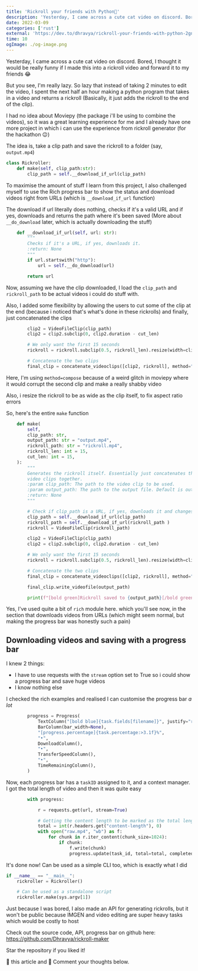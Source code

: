 ```yaml
---
title: 'Rickroll your friends with Python🐍'
description: 'Yesterday, I came across a cute cat video on discord. Bored, I thought it would be really funny if I made this into a rickroll video and forward it to my friends 😂'
date: 2022-03-09
categories: ['rust']
external: 'https://dev.to/dhravya/rickroll-your-friends-with-python-2gnk'
time: 10
ogImage: ./og-image.png
---
```


Yesterday, I came across a cute cat video on discord. Bored, I thought it would be really funny if I made this into a rickroll video and forward it to my friends 😂

But you see, I'm really lazy. So lazy that instead of taking 2 minutes to edit the video, I spent the next half an hour making a python program that takes in a video and returns a rickroll (Basically, it just adds the rickroll to the end of the clip).

I had no idea about Moviepy (the package i'll be using to combine the videos), so it was a great learning experience for me and I already have one more project in which i can use the experience from rickroll generator (for the hackathon 😉)

The idea is, take a clip path and save the rickroll to a folder (say, `output.mp4`)

```py
class Rickroller:
    def make(self, clip_path:str):
        clip_path = self.__download_if_url(clip_path)
```

To maximise the amount of stuff I learn from this project, I also challenged myself to use the Rich progress bar to show the status and download videos right from URLs (which is `__download_if_url` function)

The download if url literally does nothing, checks if it's a valid URL and if yes, downloads and returns the path where it's been saved (More about `__do_download` later, which is actually downloading the stuff)

```py
    def __download_if_url(self, url: str):
        """
        Checks if it's a URL, if yes, downloads it.
        :return: None
        """
        if url.startswith("http"):
            url = self.__do_download(url)

        return url
```

Now, assuming we have the clip downloaded, I load the `clip_path` and `rickroll_path` to be actual videos i could do stuff with.

Also, I added some flexibility by allowing the users to cut some of the clip at the end (because i noticed that's what's done in these rickrolls) and finally, just concatenated the clips

```py
        clip2 = VideoFileClip(clip_path)
        clip2 = clip2.subclip(0, clip2.duration - cut_len)

        # We only want the first 15 seconds
        rickroll = rickroll.subclip(0.5, rickroll_len).resize(width=clip2.w)

        # Concatenate the two clips
        final_clip = concatenate_videoclips([clip2, rickroll], method="compose")
```
Here, I'm using `method=compose` because of a weird glitch in moviepy where it would corrupt the second clip and make a really shabby video

Also, i resize the rickroll to be as wide as the clip itself, to fix aspect ratio errors

So, here's the entire `make` function
```py
    def make(
        self,
        clip_path: str,
        output_path: str = "output.mp4",
        rickroll_path: str = "rickroll.mp4",
        rickroll_len: int = 15,
        cut_len: int = 15,
    ):
        """
        Generates the rickroll itself. Essentially just concatenates the
        video clips together.
        :param clip_path: The path to the video clip to be used.
        :param output_path: The path to the output file. Default is output.mp4
        :return: None
        """

        # Check if clip_path is a URL, if yes, downloads it and changes the clip_path
        clip_path = self.__download_if_url(clip_path)
        rickroll_path = self.__download_if_url(rickroll_path )
        rickroll = VideoFileClip(rickroll_path)

        clip2 = VideoFileClip(clip_path)
        clip2 = clip2.subclip(0, clip2.duration - cut_len)

        # We only want the first 15 seconds
        rickroll = rickroll.subclip(0.5, rickroll_len).resize(width=clip2.w)

        # Concatenate the two clips
        final_clip = concatenate_videoclips([clip2, rickroll], method="compose")

        final_clip.write_videofile(output_path)

        print(f"[bold green]Rickroll saved to {output_path}[/bold green]")
```

Yes, I've used quite a bit of `rich` module here. which you'll see now, in the section that downloads videos from URLs (which might seem normal, but making the progress bar was honestly such a pain)


## Downloading videos and saving with a progress bar

I knew 2 things:
- I have to use requests with the `stream` option set to True so i could show a progress bar and save huge videos
- I know nothing else

I checked the rich examples and realised I can customise the progress bar *a lot*
```py
        progress = Progress(
            TextColumn("[bold blue]{task.fields[filename]}", justify="right"),
            BarColumn(bar_width=None),
            "[progress.percentage]{task.percentage:>3.1f}%",
            "•",
            DownloadColumn(),
            "•",
            TransferSpeedColumn(),
            "•",
            TimeRemainingColumn(),
        )
```

Now, each progress bar has a `taskID` assigned to it, and a context manager. I got the total length of video and then it was quite easy

```py
        with progress:

            r = requests.get(url, stream=True)

            # Getting the content length to be marked as the total length of the download
            total = int(r.headers.get("content-length"), 0)
            with open("raw.mp4", "wb") as f:
                for chunk in r.iter_content(chunk_size=1024):
                    if chunk:
                        f.write(chunk)
                        progress.update(task_id, total=total, completed=f.tell())
```

It's done now! Can be used as a simple CLI too, which is exactly what I did 

```py
if __name__ == "__main__":
    rickroller = Rickroller()

    # Can be used as a standalone script
    rickroller.make(sys.argv[1])
```

Just because I was bored, I also made an API for generating rickrolls, but it won't be public because IMGEN and video editing are super heavy tasks which would be costly to host 

Check out the source code, API, progress bar on github here:
https://github.com/Dhravya/rickroll-maker

Star the repository if you liked it!

💖 this article and 💬 Comment your thoughts below.